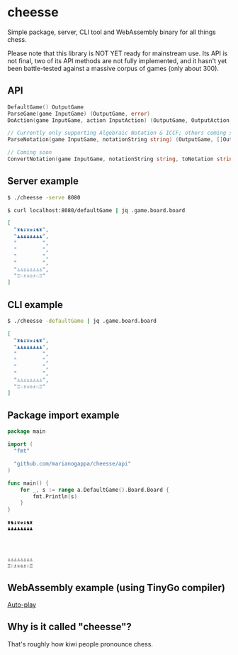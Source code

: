 # cheesse
Simple package, server, CLI tool and WebAssembly binary for all things chess.

Please note that this library is NOT YET ready for mainstream use. Its API is not final, two of its API methods are not fully implemented, and it hasn't yet been battle-tested against a massive corpus of games (only about 300).

## API

```go
DefaultGame() OutputGame
ParseGame(game InputGame) (OutputGame, error)
DoAction(game InputGame, action InputAction) (OutputGame, OutputAction, error)

// Currently only supporting Algebraic Notation & ICCF; others coming soon
ParseNotation(game InputGame, notationString string) (OutputGame, []OutputGameStep, error)

// Coming soon
ConvertNotation(game InputGame, notationString string, toNotation string) (OutputGame, []OutputGameStep, error)
```

## Server example

```bash
$ ./cheesse -serve 8080
```

```bash
$ curl localhost:8080/defaultGame | jq .game.board.board
```

```json
[
  "♜♞♝♛♚♝♞♜",
  "♟♟♟♟♟♟♟♟",
  "        ",
  "        ",
  "        ",
  "        ",
  "♙♙♙♙♙♙♙♙",
  "♖♘♗♕♔♗♘♖"
]
```

## CLI example

```bash
$ ./cheesse -defaultGame | jq .game.board.board
```

```json
[
  "♜♞♝♛♚♝♞♜",
  "♟♟♟♟♟♟♟♟",
  "        ",
  "        ",
  "        ",
  "        ",
  "♙♙♙♙♙♙♙♙",
  "♖♘♗♕♔♗♘♖"
]
```
## Package import example

```go
package main

import (
  "fmt"

  "github.com/marianogappa/cheesse/api"
)

func main() {
	for _, s := range a.DefaultGame().Board.Board {
		fmt.Println(s)
	}
}
```

```
♜♞♝♛♚♝♞♜
♟♟♟♟♟♟♟♟
        
        
        
        
♙♙♙♙♙♙♙♙
♖♘♗♕♔♗♘♖
```

## WebAssembly example (using TinyGo compiler)

[Auto-play](https://marianogappa.github.io/cheesse-examples/)

## Why is it called "cheesse"?

That's roughly how kiwi people pronounce chess.
